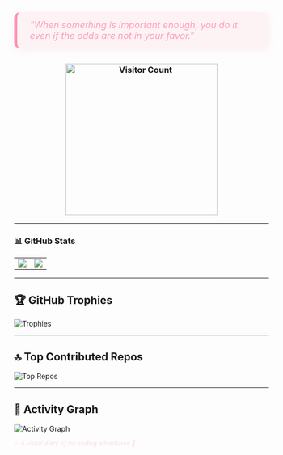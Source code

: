 <!-- ✨ Quote Block -->
<blockquote style="
  max-width: 600px;
  margin: 30px auto;
  padding: 15px 25px;
  background: rgba(255, 182, 193, 0.15);
  border-left: 6px solid #ff8fab;
  color: #ff9ebc;
  font-style: italic;
  font-size: 18px;
  box-shadow: 0 4px 15px rgba(255,182,193,0.2);
  border-radius: 12px;
  user-select: none;
">
  "When something is important enough, you do it even if the odds are not in your favor."
</blockquote>

<!-- 🌸 Visitor Counter -->
<h3 align="center">
  <img src="https://count.getloli.com/get/@soloflare1?theme=miku" alt="Visitor Count" width="300" />
</h3>

---

### 📊 GitHub Stats
<div align="center">
  <table>
    <tr>
      <td>
        <img src="https://nirzak-streak-stats.vercel.app/?user=soloflare1&theme=dark&hide_border=true" />
      </td>
      <td>
        <img src="https://github-readme-stats.vercel.app/api/top-langs/?username=soloflare1&theme=dark&hide_border=true&include_all_commits=false&count_private=false&layout=compact" />
      </td>
    </tr>
  </table>
</div>

---

## 🏆 GitHub Trophies
![Trophies](https://github-profile-trophy.vercel.app/?username=soloflare1&theme=one_dark_pro&no-frame=false&no-bg=true&margin-w=4)

---

## 🔝 Top Contributed Repos
![Top Repos](https://github-contributor-stats.vercel.app/api?username=soloflare1&limit=5&theme=dark&combine_all_yearly_contributions=true)

---

## 💫 Activity Graph
![Activity Graph](https://github-readme-activity-graph.vercel.app/graph?username=soloflare1&theme=react-dark&area=true&hide_border=true&line=ff8fab&point=ffb6c1&custom_title=🌸+soloflare's+Coding+Journey+🌸)

<sub align="center" style="color: #ffd9e8;">
  <i>✨ A visual diary of my coding adventures 🌙</i>
</sub>
